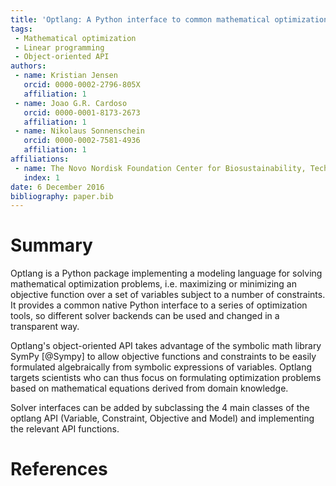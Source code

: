 ```yaml
---
title: 'Optlang: A Python interface to common mathematical optimization solvers'
tags:
 - Mathematical optimization
 - Linear programming
 - Object-oriented API
authors:
 - name: Kristian Jensen
   orcid: 0000-0002-2796-805X
   affiliation: 1
 - name: Joao G.R. Cardoso
   orcid: 0000-0001-8173-2673
   affiliation: 1
 - name: Nikolaus Sonnenschein
   orcid: 0000-0002-7581-4936
   affiliation: 1
affiliations:
 - name: The Novo Nordisk Foundation Center for Biosustainability, Technical University of Denmark
   index: 1
date: 6 December 2016
bibliography: paper.bib
---
```


# Summary

Optlang is a Python package implementing a modeling language for solving mathematical optimization problems, i.e.
maximizing or minimizing an objective function over a set of variables subject to a number of constraints. It provides
a common native Python interface to a series of optimization tools, so different solver backends can be used and
changed in a transparent way.

Optlang's object-oriented API takes advantage of the symbolic math library SymPy [@Sympy] to allow objective functions
and constraints to be easily formulated algebraically from symbolic expressions of variables. Optlang targets
scientists who can thus focus on formulating optimization problems based on mathematical equations derived from domain
knowledge.

Solver interfaces can be added by subclassing the 4 main classes of the optlang API (Variable, Constraint, Objective
and Model) and implementing the relevant API functions.


# References